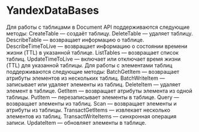 # YandexDataBases
Для работы с таблицами в Document API поддерживаются следующие методы:
CreateTable — создаёт таблицу.
DeleteTable — удаляет таблицу.
DescribeTable — возвращает информацию о таблице.
DescribeTimeToLive — возвращает информацию о состоянии времени жизни (TTL) в указанной таблице.
ListTables — возвращает список таблиц.
UpdateTimeToLive — включает или отключает время жизни (TTL) для указанной таблицы.
Для работы с элементами таблиц поддерживаются следующие методы:
BatchGetItem — возвращает атрибуты элементов из нескольких таблиц.
BatchWriteItem — записывает или удаляет элементы из таблиц.
DeleteItem — удаляет элемент в таблице.
GetItem — возвращает атрибуты элемента из одной таблицы.
PutItem — перезаписывает элементы в таблице.
Query — возвращает элементы из таблиц.
Scan — возвращает элементы и атрибуты из таблицы.
TransactGetItems — извлекает несколько элементов из таблиц.
TransactWriteItems — синхронная операция записи.
UpdateItem — обновляет элементы в таблице.
